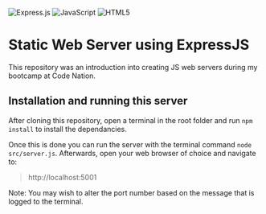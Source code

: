 ![Express.js](https://img.shields.io/badge/express.js-%23404d59.svg?style=for-the-badge&logo=express&logoColor=%2361DAFB)
![JavaScript](https://img.shields.io/badge/javascript-%23323330.svg?style=for-the-badge&logo=javascript&logoColor=%23F7DF1E)
![HTML5](https://img.shields.io/badge/html5-%23E34F26.svg?style=for-the-badge&logo=html5&logoColor=white)

# Static Web Server using ExpressJS

This repository was an introduction into creating JS web servers during my bootcamp at Code Nation.

## Installation and running this server

After cloning this repository, open a terminal in the root folder and run `npm install` to install the dependancies.

Once this is done you can run the server with the terminal command `node src/server.js`. Afterwards, open your web browser of choice and navigate to:

> http://localhost:5001

Note: You may wish to alter the port number based on the message that is logged to the terminal.
